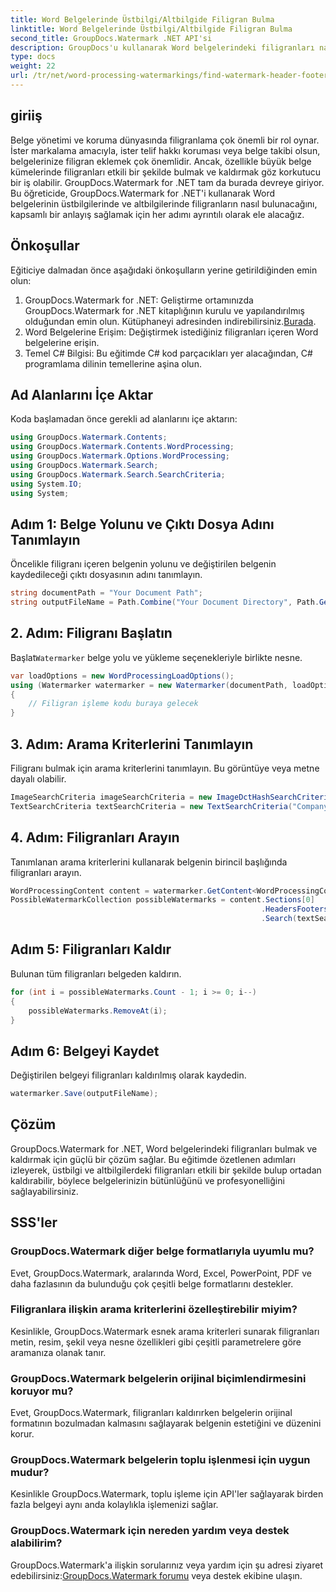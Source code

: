 ```yaml
---
title: Word Belgelerinde Üstbilgi/Altbilgide Filigran Bulma
linktitle: Word Belgelerinde Üstbilgi/Altbilgide Filigran Bulma
second_title: GroupDocs.Watermark .NET API'si
description: GroupDocs'u kullanarak Word belgelerindeki filigranları nasıl verimli bir şekilde bulup kaldıracağınızı öğrenin, böylece belge bütünlüğünü ve profesyonelliğini sağlayın.
type: docs
weight: 22
url: /tr/net/word-processing-watermarkings/find-watermark-header-footer-word-docs/
---
```

## giriiş
Belge yönetimi ve koruma dünyasında filigranlama çok önemli bir rol oynar. İster markalama amacıyla, ister telif hakkı koruması veya belge takibi olsun, belgelerinize filigran eklemek çok önemlidir. Ancak, özellikle büyük belge kümelerinde filigranları etkili bir şekilde bulmak ve kaldırmak göz korkutucu bir iş olabilir. GroupDocs.Watermark for .NET tam da burada devreye giriyor. Bu öğreticide, GroupDocs.Watermark for .NET'i kullanarak Word belgelerinin üstbilgilerinde ve altbilgilerinde filigranların nasıl bulunacağını, kapsamlı bir anlayış sağlamak için her adımı ayrıntılı olarak ele alacağız.
## Önkoşullar
Eğiticiye dalmadan önce aşağıdaki önkoşulların yerine getirildiğinden emin olun:
1. GroupDocs.Watermark for .NET: Geliştirme ortamınızda GroupDocs.Watermark for .NET kitaplığının kurulu ve yapılandırılmış olduğundan emin olun. Kütüphaneyi adresinden indirebilirsiniz.[Burada](https://releases.groupdocs.com/Watermark/net/).
2. Word Belgelerine Erişim: Değiştirmek istediğiniz filigranları içeren Word belgelerine erişin.
3. Temel C# Bilgisi: Bu eğitimde C# kod parçacıkları yer alacağından, C# programlama dilinin temellerine aşina olun.
## Ad Alanlarını İçe Aktar
Koda başlamadan önce gerekli ad alanlarını içe aktarın:
```csharp
using GroupDocs.Watermark.Contents;
using GroupDocs.Watermark.Contents.WordProcessing;
using GroupDocs.Watermark.Options.WordProcessing;
using GroupDocs.Watermark.Search;
using GroupDocs.Watermark.Search.SearchCriteria;
using System.IO;
using System;
```
## Adım 1: Belge Yolunu ve Çıktı Dosya Adını Tanımlayın
Öncelikle filigranı içeren belgenin yolunu ve değiştirilen belgenin kaydedileceği çıktı dosyasının adını tanımlayın.
```csharp
string documentPath = "Your Document Path";
string outputFileName = Path.Combine("Your Document Directory", Path.GetFileName(documentPath));
```
## 2. Adım: Filigranı Başlatın
 Başlat`Watermarker` belge yolu ve yükleme seçenekleriyle birlikte nesne.
```csharp
var loadOptions = new WordProcessingLoadOptions();
using (Watermarker watermarker = new Watermarker(documentPath, loadOptions))
{
    // Filigran işleme kodu buraya gelecek
}
```
## 3. Adım: Arama Kriterlerini Tanımlayın
Filigranı bulmak için arama kriterlerini tanımlayın. Bu görüntüye veya metne dayalı olabilir.
```csharp
ImageSearchCriteria imageSearchCriteria = new ImageDctHashSearchCriteria(Constants.LogoPng);
TextSearchCriteria textSearchCriteria = new TextSearchCriteria("Company Name");
```
## 4. Adım: Filigranları Arayın
Tanımlanan arama kriterlerini kullanarak belgenin birincil başlığında filigranları arayın.
```csharp
WordProcessingContent content = watermarker.GetContent<WordProcessingContent>();
PossibleWatermarkCollection possibleWatermarks = content.Sections[0]
                                                        .HeadersFooters[OfficeHeaderFooterType.HeaderPrimary]
                                                        .Search(textSearchCriteria.Or(imageSearchCriteria));
```
## Adım 5: Filigranları Kaldır
Bulunan tüm filigranları belgeden kaldırın.
```csharp
for (int i = possibleWatermarks.Count - 1; i >= 0; i--)
{
    possibleWatermarks.RemoveAt(i);
}
```
## Adım 6: Belgeyi Kaydet
Değiştirilen belgeyi filigranları kaldırılmış olarak kaydedin.
```csharp
watermarker.Save(outputFileName);
```

## Çözüm
GroupDocs.Watermark for .NET, Word belgelerindeki filigranları bulmak ve kaldırmak için güçlü bir çözüm sağlar. Bu eğitimde özetlenen adımları izleyerek, üstbilgi ve altbilgilerdeki filigranları etkili bir şekilde bulup ortadan kaldırabilir, böylece belgelerinizin bütünlüğünü ve profesyonelliğini sağlayabilirsiniz.
## SSS'ler
### GroupDocs.Watermark diğer belge formatlarıyla uyumlu mu?
Evet, GroupDocs.Watermark, aralarında Word, Excel, PowerPoint, PDF ve daha fazlasının da bulunduğu çok çeşitli belge formatlarını destekler.
### Filigranlara ilişkin arama kriterlerini özelleştirebilir miyim?
Kesinlikle, GroupDocs.Watermark esnek arama kriterleri sunarak filigranları metin, resim, şekil veya nesne özellikleri gibi çeşitli parametrelere göre aramanıza olanak tanır.
### GroupDocs.Watermark belgelerin orijinal biçimlendirmesini koruyor mu?
Evet, GroupDocs.Watermark, filigranları kaldırırken belgelerin orijinal formatının bozulmadan kalmasını sağlayarak belgenin estetiğini ve düzenini korur.
### GroupDocs.Watermark belgelerin toplu işlenmesi için uygun mudur?
Kesinlikle GroupDocs.Watermark, toplu işleme için API'ler sağlayarak birden fazla belgeyi aynı anda kolaylıkla işlemenizi sağlar.
### GroupDocs.Watermark için nereden yardım veya destek alabilirim?
 GroupDocs.Watermark'a ilişkin sorularınız veya yardım için şu adresi ziyaret edebilirsiniz:[GroupDocs.Watermark forumu](https://forum.groupdocs.com/c/watermark/19) veya destek ekibine ulaşın.